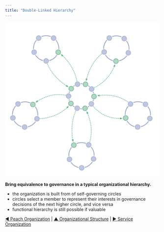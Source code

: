 ```yaml
---
title: "Double-Linked Hierarchy"
---
```



![right,fit](img/structural-patterns/double-linked-hierarchy.png)

**Bring equivalence to governance in a typical organizational hierarchy.**

-   the organization is built from of self-governing circles
-   circles select a member to represent their interests in governance decisions of the next higher circle, and vice versa
-   functional hierarchy is still possible if valuable


[&#9664; Peach Organization](peach-organization.html) | [&#9650; Organizational Structure](organizational-structure.html) | [&#9654; Service Organization](service-organization.html)

